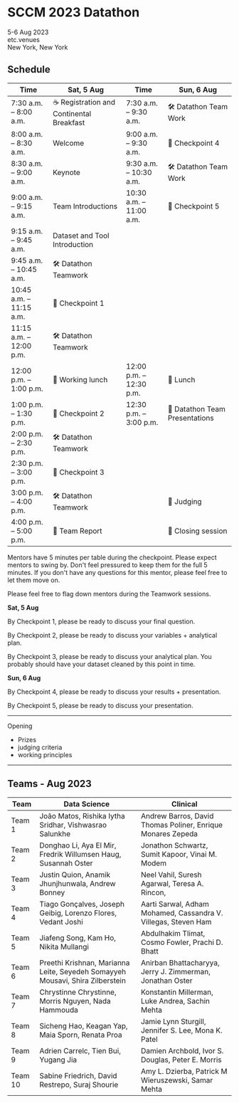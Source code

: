 # SCCM 2023 Datathon
5-6 Aug 2023 <br >
etc.venues <br >
New York, New York <br >

## Schedule


| **Time** | Sat, 5 Aug | Time | Sun, 6 Aug  |
|-------|------------------|--- |--|
|7:30 a.m. – 8:00 a.m.| ☕ Registration and Continental Breakfast| 7:30 a.m. – 9:30 a.m.| 🛠️ Datathon Team Work |
|8:00 a.m. – 8:30 a.m.	| Welcome |  9:00 a.m. – 9:30 a.m. | 🚩 Checkpoint 4
| 8:30 a.m. – 9:00 a.m.	| Keynote | 9:30 a.m. – 10:30 a.m.| 🛠️ Datathon Team Work |
| 9:00 a.m. – 9:15 a.m.	| Team Introductions | 10:30 a.m. – 11:00 a.m. | 🚩 Checkpoint 5
| 9:15 a.m. – 9:45 a.m.	| Dataset and Tool Introduction | | |
| 9:45 a.m. – 10:45 a.m. | 🛠️ Datathon Teamwork | | |
| 10:45 a.m. – 11:15 a.m.  | 🚩 Checkpoint 1 | | |
| 11:15 a.m. – 12:00 p.m. | 🛠️ Datathon Teamwork | | |
| 12:00 p.m. – 1:00 p.m.| 🍕 Working lunch |  12:00 p.m. – 12:30 p.m. | 🍕 Lunch |
| 1:00 p.m. – 1:30 p.m.	| 🚩 Checkpoint 2  | 12:30 p.m. – 3:00 p.m. | 🎤 Datathon Team Presentations |
| 2:00 p.m. – 2:30 p.m.| 🛠️ Datathon Teamwork |  | |
| 2:30 p.m. – 3:00 p.m. | 🚩 Checkpoint 3| | |
| 3:00 p.m. – 4:00 p.m.| 🛠️ Datathon Teamwork  | | 📝 Judging
| 4:00 p.m. – 5:00 p.m. | 📝 Team Report | | 👋 Closing session


Mentors have 5 minutes per table during the checkpoint. Please expect mentors to swing by. Don't feel pressured to keep them for the full 5 minutes. If you don't have any questions for this mentor, please feel free to let them move on.

Please feel free to flag down mentors during the Teamwork sessions.

**Sat, 5 Aug**

By Checkpoint 1, please be ready to discuss your final question.

By Checkpoint 2, please be ready to discuss your variables + analytical plan.

By Checkpoint 3, please be ready to discuss your analytical plan. You probably should have your dataset cleaned by this point in time.


**Sun, 6 Aug**

By Checkpoint 4, please be ready to discuss your results + presentation.

By Checkpoint 5, please be ready to discuss your presentation.

---


Opening
- Prizes
- judging criteria
- working principles


---
## Teams - Aug 2023

| Team | Data Science | Clinical |
| --- | --- | --- |
 | Team 1 |  João Matos, Rishika Iytha Sridhar, Vishwasrao Salunkhe |  Andrew Barros, David Thomas Poliner, Enrique Monares Zepeda |
 | Team 2 |  Donghao Li, Aya El Mir, Fredrik Willumsen Haug, Susannah Oster |  Jonathon Schwartz, Sumit Kapoor, Vinai M. Modem |
 | Team 3 |  Justin Quion, Anamik Jhunjhunwala, Andrew Bonney |  Neel Vahil, Suresh Agarwal, Teresa A. Rincon,  |
 | Team 4 |  Tiago Gonçalves, Joseph Geibig, Lorenzo Flores, Vedant Joshi |  Aarti Sarwal, Adham Mohamed, Cassandra V. Villegas, Steven Ham |
 | Team 5 |  Jiafeng Song, Kam Ho, Nikita Mullangi |  Abdulhakim Tlimat, Cosmo Fowler, Prachi D. Bhatt |
 | Team 6 |  Preethi Krishnan, Marianna Leite, Seyedeh Somayyeh Mousavi, Shira Zilberstein |  Anirban Bhattacharyya, Jerry J. Zimmerman, Jonathan Oster |
 | Team 7 |  Chrystinne Chrystinne, Morris Nguyen, Nada Hammouda |  Konstantin Millerman, Luke Andrea, Sachin Mehta |
 | Team 8 |  Sicheng Hao, Keagan Yap, Maia Sporn, Renata Proa |  Jamie Lynn Sturgill, Jennifer S. Lee, Mona K. Patel |
 | Team 9 |  Adrien Carrelc, Tien Bui, Yugang Jia |  Damien Archbold, Ivor S. Douglas, Peter E. Morris |
 | Team 10 |  Sabine Friedrich, David Restrepo, Suraj Shourie |  Amy L. Dzierba, Patrick M Wieruszewski, Samar Mehta |
